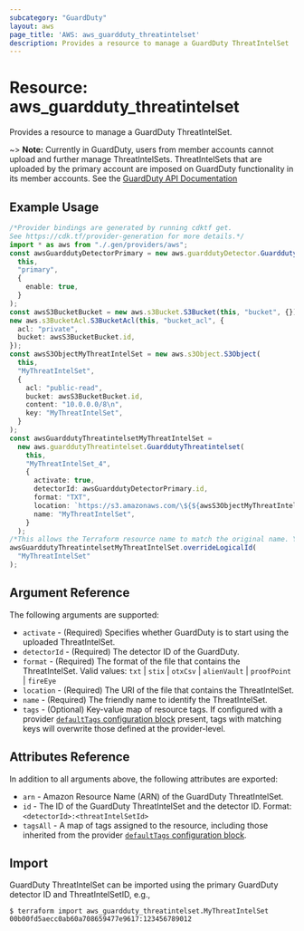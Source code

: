 ```yaml
---
subcategory: "GuardDuty"
layout: aws
page_title: 'AWS: aws_guardduty_threatintelset'
description: Provides a resource to manage a GuardDuty ThreatIntelSet
---
```


# Resource: aws\_guardduty\_threatintelset

Provides a resource to manage a GuardDuty ThreatIntelSet.

\~> **Note:** Currently in GuardDuty, users from member accounts cannot upload and further manage ThreatIntelSets. ThreatIntelSets that are uploaded by the primary account are imposed on GuardDuty functionality in its member accounts. See the [GuardDuty API Documentation](https://docs.aws.amazon.com/guardduty/latest/ug/create-threat-intel-set.html)

## Example Usage

```typescript
/*Provider bindings are generated by running cdktf get.
See https://cdk.tf/provider-generation for more details.*/
import * as aws from "./.gen/providers/aws";
const awsGuarddutyDetectorPrimary = new aws.guarddutyDetector.GuarddutyDetector(
  this,
  "primary",
  {
    enable: true,
  }
);
const awsS3BucketBucket = new aws.s3Bucket.S3Bucket(this, "bucket", {});
new aws.s3BucketAcl.S3BucketAcl(this, "bucket_acl", {
  acl: "private",
  bucket: awsS3BucketBucket.id,
});
const awsS3ObjectMyThreatIntelSet = new aws.s3Object.S3Object(
  this,
  "MyThreatIntelSet",
  {
    acl: "public-read",
    bucket: awsS3BucketBucket.id,
    content: "10.0.0.0/8\n",
    key: "MyThreatIntelSet",
  }
);
const awsGuarddutyThreatintelsetMyThreatIntelSet =
  new aws.guarddutyThreatintelset.GuarddutyThreatintelset(
    this,
    "MyThreatIntelSet_4",
    {
      activate: true,
      detectorId: awsGuarddutyDetectorPrimary.id,
      format: "TXT",
      location: `https://s3.amazonaws.com/\${${awsS3ObjectMyThreatIntelSet.bucket}}/\${${awsS3ObjectMyThreatIntelSet.key}}`,
      name: "MyThreatIntelSet",
    }
  );
/*This allows the Terraform resource name to match the original name. You can remove the call if you don't need them to match.*/
awsGuarddutyThreatintelsetMyThreatIntelSet.overrideLogicalId(
  "MyThreatIntelSet"
);

```

## Argument Reference

The following arguments are supported:

* `activate` - (Required) Specifies whether GuardDuty is to start using the uploaded ThreatIntelSet.
* `detectorId` - (Required) The detector ID of the GuardDuty.
* `format` - (Required) The format of the file that contains the ThreatIntelSet. Valid values: `txt` | `stix` | `otxCsv` | `alienVault` | `proofPoint` | `fireEye`
* `location` - (Required) The URI of the file that contains the ThreatIntelSet.
* `name` - (Required) The friendly name to identify the ThreatIntelSet.
* `tags` - (Optional) Key-value map of resource tags. If configured with a provider [`defaultTags` configuration block](https://registry.terraform.io/providers/hashicorp/aws/latest/docs#default_tags-configuration-block) present, tags with matching keys will overwrite those defined at the provider-level.

## Attributes Reference

In addition to all arguments above, the following attributes are exported:

* `arn` - Amazon Resource Name (ARN) of the GuardDuty ThreatIntelSet.
* `id` - The ID of the GuardDuty ThreatIntelSet and the detector ID. Format: `<detectorId>:<threatIntelSetId>`
* `tagsAll` - A map of tags assigned to the resource, including those inherited from the provider [`defaultTags` configuration block](https://registry.terraform.io/providers/hashicorp/aws/latest/docs#default_tags-configuration-block).

## Import

GuardDuty ThreatIntelSet can be imported using the primary GuardDuty detector ID and ThreatIntelSetID, e.g.,

```console
$ terraform import aws_guardduty_threatintelset.MyThreatIntelSet 00b00fd5aecc0ab60a708659477e9617:123456789012
```
